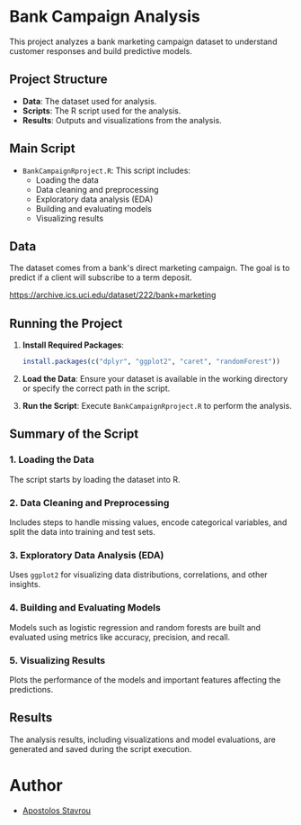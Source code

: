 # Bank Campaign Analysis

This project analyzes a bank marketing campaign dataset to understand customer responses and build predictive models.

## Project Structure

- **Data**: The dataset used for analysis.
- **Scripts**: The R script used for the analysis.
- **Results**: Outputs and visualizations from the analysis.

## Main Script

- `BankCampaignRproject.R`: This script includes:
  - Loading the data
  - Data cleaning and preprocessing
  - Exploratory data analysis (EDA)
  - Building and evaluating models
  - Visualizing results

## Data

The dataset comes from a bank's direct marketing campaign. The goal is to predict if a client will subscribe to a term deposit.

https://archive.ics.uci.edu/dataset/222/bank+marketing


## Running the Project

1. **Install Required Packages**:
    ```R
    install.packages(c("dplyr", "ggplot2", "caret", "randomForest"))
    ```

2. **Load the Data**: Ensure your dataset is available in the working directory or specify the correct path in the script.

3. **Run the Script**: Execute `BankCampaignRproject.R` to perform the analysis.

## Summary of the Script

### 1. Loading the Data
The script starts by loading the dataset into R.

### 2. Data Cleaning and Preprocessing
Includes steps to handle missing values, encode categorical variables, and split the data into training and test sets.

### 3. Exploratory Data Analysis (EDA)
Uses `ggplot2` for visualizing data distributions, correlations, and other insights.

### 4. Building and Evaluating Models
Models such as logistic regression and random forests are built and evaluated using metrics like accuracy, precision, and recall.

### 5. Visualizing Results
Plots the performance of the models and important features affecting the predictions.

## Results

The analysis results, including visualizations and model evaluations, are generated and saved during the script execution.

# Author

- [Apostolos Stavrou](https://www.linkedin.com/in/apostolos-stavrou-644982230/)
